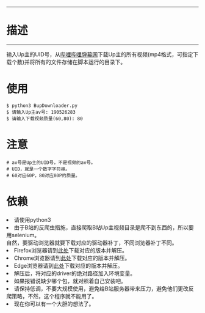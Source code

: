 --------
# 描述 #
-------

输入Up主的UID号，从[哔哩哔哩弹幕网](https://www.bilibili.com/)下载Up主的所有视频(mp4格式，可指定下载个数)并将所有的文件存储在脚本运行的目录下。

# 使用 #
	$ python3 BupDownloader.py
	$ 请输入Up主av号: 190526283 
	$ 请输入下载视频质量(60,80): 80

# 注意 #
	# av号是Up主的UID号，不是视频的av号。
	# UID，就是一个数字字符串。
	# 60对应60P，80对应80P的质量。


# 依赖 #
<li>请使用python3</li>
<li>由于B站的反爬虫措施，直接爬取B站Up主视频目录是爬不到东西的，所以要用selenium。</br>
自然，要驱动浏览器就要下载对应的驱动器补丁，不同浏览器补丁不同。</li>
<li> Firefox浏览器请到<a href="https://github.com/mozilla/geckodriver/releases/tag/v0.24.0">此处</a>下载对应的版本并解压。</li>
<li>Chrome浏览器请到<a href="https://sites.google.com/a/chromium.org/chromedriver/">此处</a>下载对应的版本并解压。</li>
<li>Edge浏览器请到<a href="https://developer.microsoft.com/en-us/microsoft-edge/tools/webdriver/">此处</a>下载对应的版本并解压。</li>
<li>解压后，将对应的driver的绝对路径加入环境变量。</li>
<li>如果报错说缺少哪个包，就对照着自己安装吧。</li>
<li>请保持低调，不要大规模使用，避免给B站服务器带来压力，避免他们更改反爬策略，不然，这个程序就不能用了。</li>
<li>现在你可以有一个大胆的想法了。</li>
